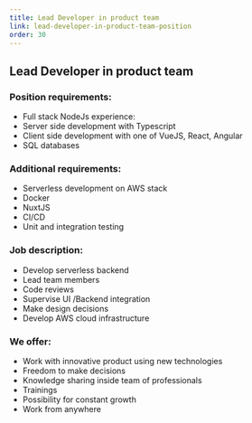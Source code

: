```yaml
---
title: Lead Developer in product team
link: lead-developer-in-product-team-position
order: 30
---
```

## Lead Developer in product team

### Position requirements:
* Full stack NodeJs experience:
 * Server side development with Typescript
 * Client side development with one of VueJS, React, Angular
 * SQL databases

### Additional requirements:
* Serverless development on AWS stack
* Docker
* NuxtJS
* CI/CD
* Unit and integration testing

### Job description:
* Develop serverless backend
* Lead team members
* Code reviews
* Supervise UI /Backend integration
* Make design decisions
* Develop AWS cloud infrastructure

### We offer:
* Work with innovative product using new technologies
* Freedom to make decisions
* Knowledge sharing inside team of professionals
* Trainings
* Possibility for constant growth
* Work from anywhere
